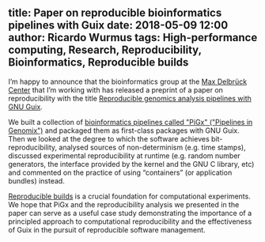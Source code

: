title: Paper on reproducible bioinformatics pipelines with Guix
date: 2018-05-09 12:00
author: Ricardo Wurmus
tags: High-performance computing, Research, Reproducibility, Bioinformatics, Reproducible builds
---
I’m happy to announce that the bioinformatics group at the [Max
Delbrück Center](https://www.mdc-berlin.de/) that I’m working with has
released a preprint of a paper on reproducibility with the title
[Reproducible genomics analysis pipelines with GNU
Guix](https://doi.org/10.1101/298653).

We built a collection of [bioinformatics pipelines called "PiGx"
("Pipelines in Genomix")](http://bioinformatics.mdc-berlin.de/pigx)
and packaged them as first-class packages with GNU Guix.  Then we
looked at the degree to which the software achieves
bit-reproducibility, analysed sources of non-determinism (e.g. time
stamps), discussed experimental reproducibility at runtime
(e.g. random number generators, the interface provided by the kernel
and the GNU C library, etc) and commented on the practice of using
“containers” (or application bundles) instead.

[Reproducible builds](https://reproducible-builds.org) is a crucial
foundation for computational experiments.  We hope that PiGx and the
reproducibility analysis we presented in the paper can serve as a
useful case study demonstrating the importance of a principled
approach to computational reproducibility and the effectiveness of
Guix in the pursuit of reproducible software management.
